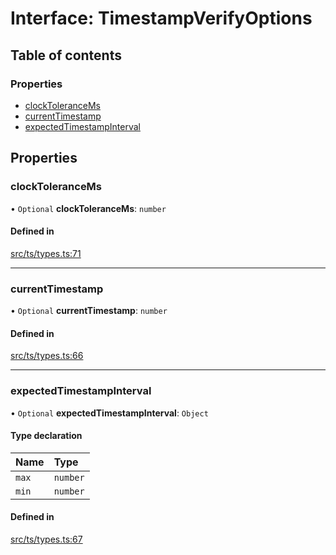 # Interface: TimestampVerifyOptions

## Table of contents

### Properties

- [clockToleranceMs](TimestampVerifyOptions.md#clocktolerancems)
- [currentTimestamp](TimestampVerifyOptions.md#currenttimestamp)
- [expectedTimestampInterval](TimestampVerifyOptions.md#expectedtimestampinterval)

## Properties

### clockToleranceMs

• `Optional` **clockToleranceMs**: `number`

#### Defined in

[src/ts/types.ts:71](https://gitlab.com/i3-market/code/wp3/t3.2/conflict-resolution/non-repudiation-protocol/-/blob/6294cd9/src/ts/types.ts#L71)

___

### currentTimestamp

• `Optional` **currentTimestamp**: `number`

#### Defined in

[src/ts/types.ts:66](https://gitlab.com/i3-market/code/wp3/t3.2/conflict-resolution/non-repudiation-protocol/-/blob/6294cd9/src/ts/types.ts#L66)

___

### expectedTimestampInterval

• `Optional` **expectedTimestampInterval**: `Object`

#### Type declaration

| Name | Type |
| :------ | :------ |
| `max` | `number` |
| `min` | `number` |

#### Defined in

[src/ts/types.ts:67](https://gitlab.com/i3-market/code/wp3/t3.2/conflict-resolution/non-repudiation-protocol/-/blob/6294cd9/src/ts/types.ts#L67)
